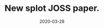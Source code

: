 ---
title: New splot JOSS paper.
date: 2020-03-28
description: A new JOSS paper has been published that highlights splot.
type: news
month: "03.28"
year: "2020"
rls: "03.28.2020"
link: "https://joss.theoj.org/papers/10.21105/joss.01882"
---
